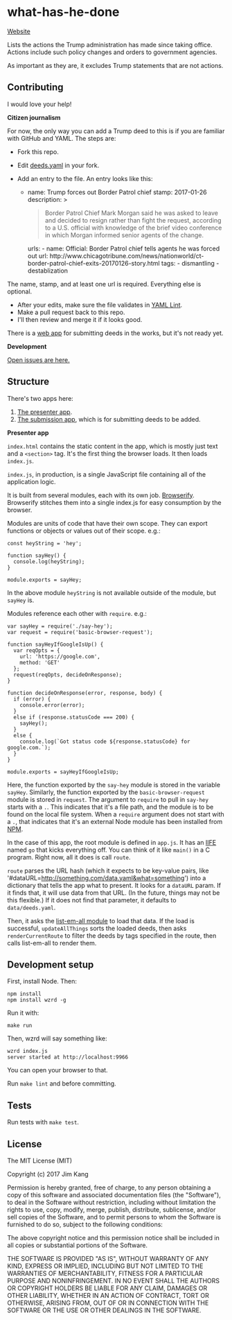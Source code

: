 what-has-he-done
==================

[Website](http://jimkang.com/what-has-he-done/)

Lists the actions the Trump administration has made since taking office. Actions include such policy changes and orders to government agencies.

As important as they are, it excludes Trump statements that are not actions.

Contributing
-------------

I would love your help!

**Citizen journalism**

For now, the only way you can add a Trump deed to this is if you are familiar with GitHub and YAML. The steps are:

- Fork this repo.
- Edit [deeds.yaml](https://github.com/jimkang/what-has-he-done/blob/gh-pages/data/deeds.yaml) in your fork.
- Add an entry to the file. An entry looks like this:

    -
      name: Trump forces out Border Patrol chief
      stamp: 2017-01-26
      description: >
        <blockquote>Border Patrol Chief Mark Morgan said he was asked to leave and decided to resign rather than fight the request, according to a U.S. official with knowledge of the brief video conference in which Morgan informed senior agents of the change.</blockquote>
      urls:
        -
          name: Official: Border Patrol chief tells agents he was forced out
          url: http://www.chicagotribune.com/news/nationworld/ct-border-patrol-chief-exits-20170126-story.html
      tags:
      - dismantling
      - destablization

The name, stamp, and at least one url is required. Everything else is optional.

- After your edits, make sure the file validates in [YAML Lint](http://www.yamllint.com/).
- Make a pull request back to this repo.
- I'll then review and merge it if it looks good.

There is a [web app](http://jimkang.com/what-has-he-done/add-deed/) for submitting deeds in the works, but it's not ready yet.

**Development**

[Open issues are here.](https://github.com/jimkang/what-has-he-done/issues)

Structure
------

There's two apps here:

1. [The presenter app](http://jimkang.com/what-has-he-done/).
2. [The submission app](http://jimkang.com/what-has-he-done/add-deed/), which is for submitting deeds to be added.

**Presenter app**

`index.html` contains the static content in the app, which is mostly just text and a `<section>` tag. It's the first thing the browser loads. It then loads `index.js`.

`index.js`, in production, is a single JavaScript file containing all of the application logic.

It is built from several modules, each with its own job. [Browserify](http://browserify.org/). Browserify stitches them into a single index.js for easy consumption by the browser.

Modules are units of code that have their own scope. They can export functions or objects or values out of their scope. e.g.:

    const heyString = 'hey';

    function sayHey() {
      console.log(heyString);
    }

    module.exports = sayHey;

In the above module `heyString` is not available outside of the module, but `sayHey` is.

Modules reference each other with `require`. e.g.:

    var sayHey = require('./say-hey');
    var request = require('basic-browser-request');

    function sayHeyIfGoogleIsUp() {
      var reqOpts = {
        url: 'https://google.com',
        method: 'GET'
      };
      request(reqOpts, decideOnResponse);
    }

    function decideOnResponse(error, response, body) {
      if (error) {
        console.error(error);
      }
      else if (response.statusCode === 200) {
        sayHey();
      }
      else {
        console.log(`Got status code ${response.statusCode} for google.com.`);
      }
    }

    module.exports = sayHeyIfGoogleIsUp;

Here, the function exported by the `say-hey` module is stored in the variable `sayHey`. Similarly, the function exported by the `basic-browser-request` module is stored in `request`. The argument to `require` to pull in `say-hey` starts with a `.`. This indicates that it's a file path, and the module is to be found on the local file system. When a `require` argument does not start with a `.`, that indicates that it's an external Node module has been installed from [NPM](https://docs.npmjs.com/getting-started/what-is-npm).

In the case of this app, the root module is defined in `app.js`. It has an [IIFE](http://benalman.com/news/2010/11/immediately-invoked-function-expression/) named `go` that kicks everything off. You can think of it like `main()` in a C program. Right now, all it does is call `route`.

`route` parses the URL hash (which it expects to be key-value pairs, like '#dataURL=http://something.com/data.yaml&what=something') into a dictionary that tells the app what to present. It looks for a `dataURL` param. If it finds that, it will use data from that URL. (In the future, things may not be this flexible.) If it does not find that parameter, it defaults to `data/deeds.yaml`.

Then, it asks the [list-em-all module](https://github.com/jimkang/list-em-all) to load that data. If the load is successful, `updateAllThings` sorts the loaded deeds, then asks `renderCurrentRoute` to filter the deeds by tags specified in the route, then calls list-em-all to render them.

Development setup
------------

First, install Node. Then:

    npm install
    npm install wzrd -g

Run it with:

    make run

Then, wzrd will say something like:

    wzrd index.js
    server started at http://localhost:9966

You can open your browser to that.

Run `make lint` and before committing.

Tests
-----

Run tests with `make test`.

License
-------

The MIT License (MIT)

Copyright (c) 2017 Jim Kang

Permission is hereby granted, free of charge, to any person obtaining a copy
of this software and associated documentation files (the "Software"), to deal
in the Software without restriction, including without limitation the rights
to use, copy, modify, merge, publish, distribute, sublicense, and/or sell
copies of the Software, and to permit persons to whom the Software is
furnished to do so, subject to the following conditions:

The above copyright notice and this permission notice shall be included in
all copies or substantial portions of the Software.

THE SOFTWARE IS PROVIDED "AS IS", WITHOUT WARRANTY OF ANY KIND, EXPRESS OR
IMPLIED, INCLUDING BUT NOT LIMITED TO THE WARRANTIES OF MERCHANTABILITY,
FITNESS FOR A PARTICULAR PURPOSE AND NONINFRINGEMENT. IN NO EVENT SHALL THE
AUTHORS OR COPYRIGHT HOLDERS BE LIABLE FOR ANY CLAIM, DAMAGES OR OTHER
LIABILITY, WHETHER IN AN ACTION OF CONTRACT, TORT OR OTHERWISE, ARISING FROM,
OUT OF OR IN CONNECTION WITH THE SOFTWARE OR THE USE OR OTHER DEALINGS IN
THE SOFTWARE.
